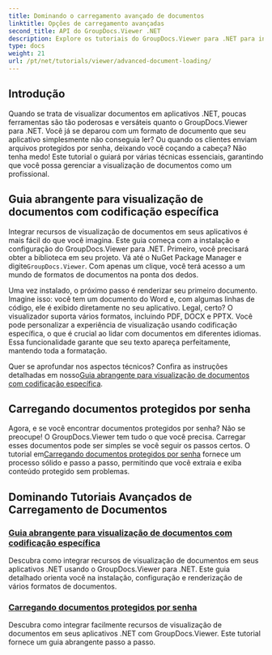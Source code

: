 ```yaml
---
title: Dominando o carregamento avançado de documentos
linktitle: Opções de carregamento avançadas
second_title: API do GroupDocs.Viewer .NET
description: Explore os tutoriais do GroupDocs.Viewer para .NET para integrar facilmente recursos avançados de visualização de documentos em seus aplicativos.
type: docs
weight: 21
url: /pt/net/tutorials/viewer/advanced-document-loading/
---
```

## Introdução

Quando se trata de visualizar documentos em aplicativos .NET, poucas ferramentas são tão poderosas e versáteis quanto o GroupDocs.Viewer para .NET. Você já se deparou com um formato de documento que seu aplicativo simplesmente não conseguia ler? Ou quando os clientes enviam arquivos protegidos por senha, deixando você coçando a cabeça? Não tenha medo! Este tutorial o guiará por várias técnicas essenciais, garantindo que você possa gerenciar a visualização de documentos como um profissional.

## Guia abrangente para visualização de documentos com codificação específica

Integrar recursos de visualização de documentos em seus aplicativos é mais fácil do que você imagina. Este guia começa com a instalação e configuração do GroupDocs.Viewer para .NET. Primeiro, você precisará obter a biblioteca em seu projeto. Vá até o NuGet Package Manager e digite`GroupDocs.Viewer`. Com apenas um clique, você terá acesso a um mundo de formatos de documentos na ponta dos dedos.

Uma vez instalado, o próximo passo é renderizar seu primeiro documento. Imagine isso: você tem um documento do Word e, com algumas linhas de código, ele é exibido diretamente no seu aplicativo. Legal, certo? O visualizador suporta vários formatos, incluindo PDF, DOCX e PPTX. Você pode personalizar a experiência de visualização usando codificação específica, o que é crucial ao lidar com documentos em diferentes idiomas. Essa funcionalidade garante que seu texto apareça perfeitamente, mantendo toda a formatação.

 Quer se aprofundar nos aspectos técnicos? Confira as instruções detalhadas em nosso[Guia abrangente para visualização de documentos com codificação específica](./document-viewing-with-specific-encoding/).

## Carregando documentos protegidos por senha

Agora, e se você encontrar documentos protegidos por senha? Não se preocupe! O GroupDocs.Viewer tem tudo o que você precisa. Carregar esses documentos pode ser simples se você seguir os passos certos. O tutorial em[Carregando documentos protegidos por senha](./loading-password-protected-document/) fornece um processo sólido e passo a passo, permitindo que você extraia e exiba conteúdo protegido sem problemas.

## Dominando Tutoriais Avançados de Carregamento de Documentos
### [Guia abrangente para visualização de documentos com codificação específica](./document-viewing-with-specific-encoding/)
Descubra como integrar recursos de visualização de documentos em seus aplicativos .NET usando o GroupDocs.Viewer para .NET. Este guia detalhado orienta você na instalação, configuração e renderização de vários formatos de documentos.
### [Carregando documentos protegidos por senha](./loading-password-protected-document/)
Descubra como integrar facilmente recursos de visualização de documentos em seus aplicativos .NET com GroupDocs.Viewer. Este tutorial fornece um guia abrangente passo a passo.